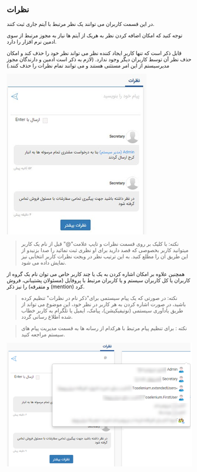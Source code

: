 ﻿## نظرات

در این قسمت کاربران می توانند یک نظر مرتبط با آیتم جاری ثبت کنند.

توجه کنید که امکان اضافه کردن نظر به هریک از آیتم ها نیاز به مجوز مرتبط از سوی ادمین نرم افزار را دارد.

قابل ذکر است که تنها کاربر ایجاد کننده نظر می تواند نظر خود را حذف کند و امکان حذف نظر آن توسط کاربران دیگر وجود ندارد. (لازم به ذکر است ادمین و دارندگان مجوز مدیرسیستم از این امر مستثنی هستند و می توانند تمام نظرات را حذف کنند.)

![](Comments1.jpg)

> نکته: با کلیک بر روی قسمت نظرات و تایپ علامت"@"   قبل از نام یک کاربر میتوانید کاربر بخصوصی که قصد دارید برای او نظری ثبت نمائید را صدا بزنیدو از این طریق ان را مطلع کنید. به این ترتیب نظر در ویجت نظرات کاربر انتخابی نیز نمایش داده می شود.

 همچنین  علاوه بر امکان اشاره کردن به یک یا چند کاربر خاص می توان نام یک گروه از کاربران یا کل کاربران سیستم و یا کاربران مرتبط با پروفایل (مسئولان پشتیبانی، فروش و متفرقه) را نیز ذکر (mention) کرد.
 
 > نکته: در صورتی که یک پیام سیستمی برای"ذکر نام در نظرات" تنظیم کرده باشید، در صورت اشاره کردن به هر کاربر در نظر خود، این موضوع می تواند از طریق یادآوری سیستمی (نوتیفیکیشن)، پیامک، ایمیل یا تلگرام به کاربر خطاب شده اطلاع رسانی گردد.
 
 > نکته : برای تنظیم پیام مرتبط با هرکدام از رسانه ها به قسمت مدیریت پیام های سیستم  مراجعه کنید.

![](Mentioning1.png)

